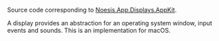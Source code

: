 Source code corresponding to [Noesis.App.Displays.AppKit](https://www.nuget.org/packages/Noesis.App.Displays.AppKit).

A display provides an abstraction for an operating system window, input events and sounds. This is an implementation for macOS.
